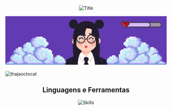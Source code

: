 <div>
<div align="center">
  <img src="https://readme-typing-svg.herokuapp.com?font=Architects+Daughter&color=%23B347D9&size=50&center=true&vCenter=true&height=60&width=600&lines=Heyyy!+I'm+THAJA+%3C3;Welcome+to+my+profile!" alt="Title">
</div>


<br>
 
<div>
  <img alt="capa" src="https://raw.githubusercontent.com/thajatakuma/thajatakuma/main/capa-github-02.png" width="1000">
</div>

<br>
 
<div>
   <img height="220" width="220" alt="thajaoctocat" src="https://user-images.githubusercontent.com/91037647/134501766-594d1b78-2b8c-482f-bd28-d12277c93715.png")
 </div>
 
 
<div align="center">

  <h2>Linguagens e Ferramentas</h2>

  <img 
    src="https://skillicons.dev/icons?i=html,css,mongodb,arduino,docker,grafana,octave,r,ubuntu,java,js,nodejs,py,c,go,vscode&theme=dark&perline=8" 
    alt="Skills"
  />

</div>
  
 <br>
 </div>


